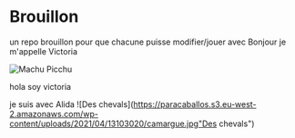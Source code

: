 # Brouillon
un repo brouillon pour que chacune puisse modifier/jouer avec
Bonjour je m'appelle Victoria

![Machu Picchu  ](https://www.peru.travel/Contenido/Noticia/Imagen/fr/1041/1.0/Principal/rsary.jpg " machu picchu")

hola soy victoria

je suis avec Alida
![Des chevals](https://paracaballos.s3.eu-west-2.amazonaws.com/wp-content/uploads/2021/04/13103020/camargue.jpg"Des chevals")